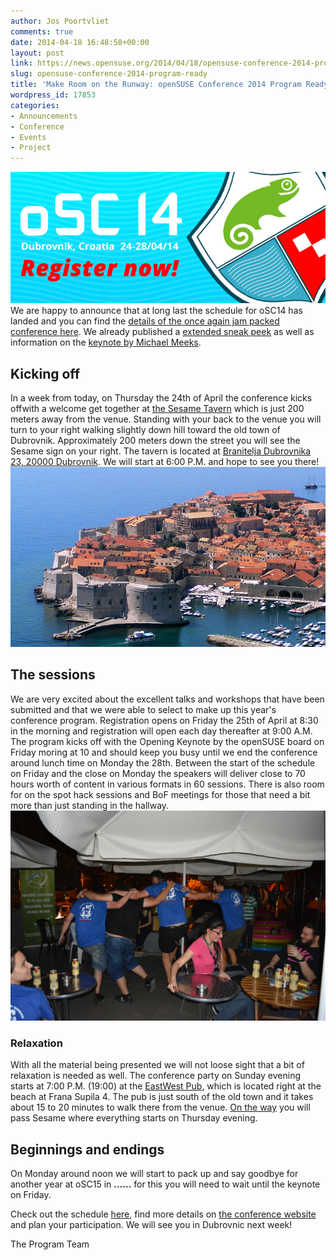 ```yaml
---
author: Jos Poortvliet
comments: true
date: 2014-04-18 16:48:58+00:00
layout: post
link: https://news.opensuse.org/2014/04/18/opensuse-conference-2014-program-ready/
slug: opensuse-conference-2014-program-ready
title: 'Make Room on the Runway: openSUSE Conference 2014 Program Ready'
wordpress_id: 17853
categories:
- Announcements
- Conference
- Events
- Project
---
```


[![Register now!](/wp-content/uploads/2014/03/720x300.jpg)](https://conference.opensuse.org/osem/conference/osc14/register)We are happy to announce that at long last the schedule for oSC14 has landed and you can find the [details of the once again jam packed conference here](https://conference.opensuse.org/osem/conference/osc14/schedule). We already published a [extended sneak peek](https://news.opensuse.org/2014/03/11/sneak-preview-of-osc14-sessions/) as well as information on the [keynote by Michael Meeks](https://news.opensuse.org/2014/03/05/osc14-keynote-confirmed-more-awesome-coming/).<!-- more -->



## Kicking off


In a week from today, on Thursday the 24th of April the conference kicks offwith a welcome get together at [the Sesame Tavern](//www.sesame.hr/tovjerna.html) which is just 200 meters away from the venue. Standing with your back to the venue you will turn to your right walking slightly down hill toward the old town of Dubrovnik. Approximately 200 meters down the street you will see the Sesame sign on your right. The tavern is located at [Branitelja Dubrovnika 23, 20000 Dubrovnik](//goo.gl/maps/XTdiL). We will start at 6:00 P.M. and hope to see you there!
![Dubrovnik](/wp-content/uploads/2014/02/Untitled.png)


## The sessions


We are very excited about the excellent talks and workshops that have been submitted and that we were able to select to make up this year's conference program. Registration opens on Friday the 25th of April at 8:30 in the  morning and registration will open each day thereafter at 9:00 A.M. The program kicks off with the Opening Keynote by the openSUSE board on Friday moring at 10 and should keep you busy until we end the conference around lunch time on Monday the 28th. Between the start of the schedule on Friday and the close on Monday the speakers will deliver close to 70 hours worth of content in various formats in 60 sessions. There is also room for on the spot hack sessions and BoF meetings for those that need a bit more than just standing in the hallway.
![Party time](/wp-content/uploads/2013/07/9317761281_0ec2cf6422_b.jpg)


### Relaxation


With all the material being presented we will not loose sight that a bit of relaxation is needed as well. The conference party on Sunday evening starts at 7:00 P.M. (19:00) at the [EastWest Pub](//ew-dubrovnik.com/), which is located right at the beach at Frana Supila 4. The pub is just south of the old town and it takes about 15 to 20 minutes to walk there from the venue. [On the way](//goo.gl/maps/yUoGN) you will pass Sesame where everything starts on Thursday evening.



## Beginnings and endings


On Monday around noon we will start to pack up and say goodbye for another year at oSC15 in **......** for this you will need to wait until the keynote on Friday.

Check out the schedule [here](https://conference.opensuse.org/osem/conference/osc14/schedule), find more details on [the conference website](//conference.opensuse.org) and plan your participation. We will see you in Dubrovnic next week!

The Program Team
